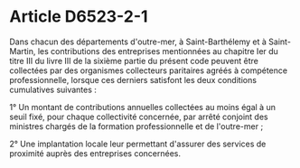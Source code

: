 # Article D6523-2-1

Dans chacun des départements d'outre-mer, à Saint-Barthélemy et à Saint-Martin, les contributions des entreprises mentionnées au chapitre Ier du titre III du livre III de la sixième partie du présent code peuvent être collectées par des organismes collecteurs paritaires agréés à compétence professionnelle, lorsque ces derniers satisfont les deux conditions cumulatives suivantes : 
  
   
1° Un montant de contributions annuelles collectées au moins égal à un seuil fixé, pour chaque collectivité concernée, par arrêté conjoint des ministres chargés de la formation professionnelle et de l'outre-mer ; 
  
   
2° Une implantation locale leur permettant d'assurer des services de proximité auprès des entreprises concernées.